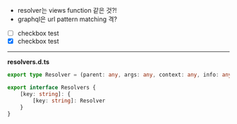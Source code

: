 - resolver는 views function 같은 것?!
- graphql은 url pattern matching 격?

- [ ] checkbox test 
- [X]  checkbox test 
----------
**resolvers.d.ts**
```typescript
export type Resolver = (parent: any, args: any, context: any, info: any) => any;

export interface Resolvers {
	[key: string]: {
		[key: string]: Resolver
	}
}
```


<!--stackedit_data:
eyJoaXN0b3J5IjpbMzEyMTI0NCw3MzU3OTcxNTAsLTQxNTEyMD
U2MV19
-->
